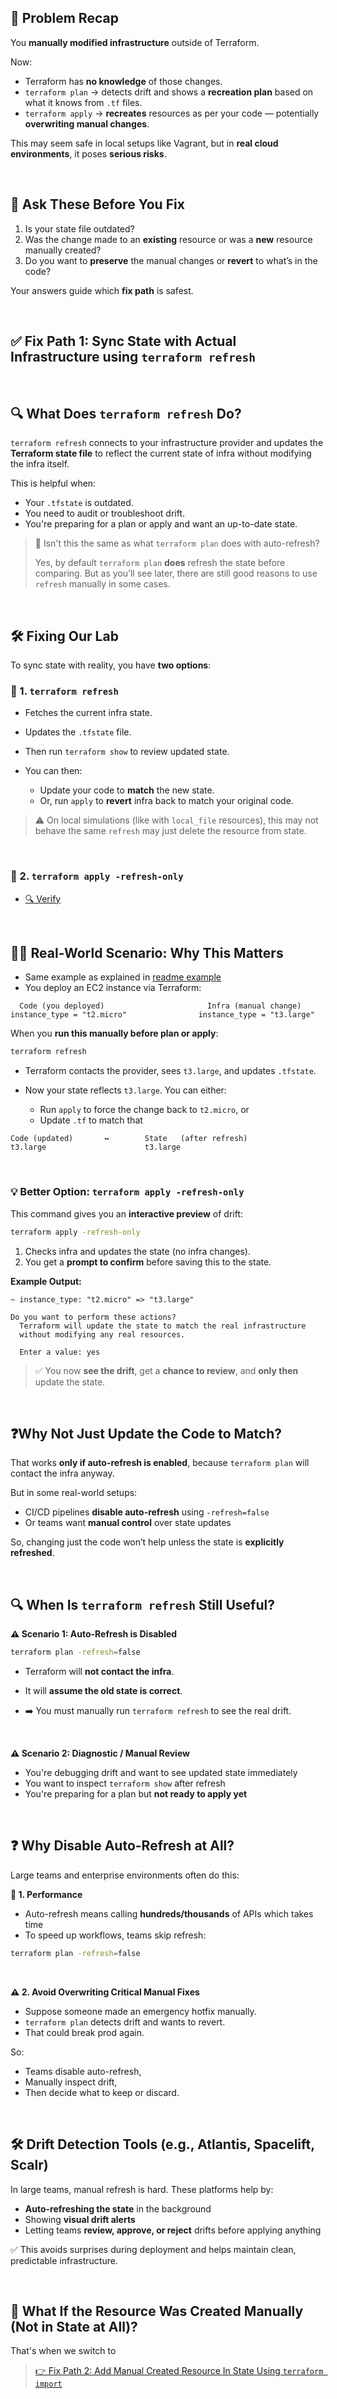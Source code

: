 ## 🧩 Problem Recap

You **manually modified infrastructure** outside of Terraform.

Now:

* Terraform has **no knowledge** of those changes.
* `terraform plan` → detects drift and shows a **recreation plan** based on what it knows from `.tf` files.
* `terraform apply` → **recreates** resources as per your code — potentially **overwriting manual changes**.

This may seem safe in local setups like Vagrant, but in **real cloud environments**, it poses **serious risks**.

<br>

## 🧠 Ask These Before You Fix

1. Is your state file outdated?
2. Was the change made to an **existing** resource or was a **new** resource manually created?
3. Do you want to **preserve** the manual changes or **revert** to what’s in the code?

Your answers guide which **fix path** is safest.

<br>

## ✅ Fix Path 1: Sync State with Actual Infrastructure using `terraform refresh`

<br>

## 🔍 What Does `terraform refresh` Do?

`terraform refresh` connects to your infrastructure provider and updates the **Terraform state file** to reflect the current state of infra without modifying the infra itself.

This is helpful when:

* Your `.tfstate` is outdated.
* You need to audit or troubleshoot drift.
* You're preparing for a plan or apply and want an up-to-date state.

> 🤔 Isn't this the same as what `terraform plan` does with auto-refresh?
>
> Yes, by default `terraform plan` **does** refresh the state before comparing.
> But as you’ll see later, there are still good reasons to use `refresh` manually in some cases.

<br>

## 🛠 Fixing Our Lab

To sync state with reality, you have **two options**:

### 🔧 1. `terraform refresh`

* Fetches the current infra state.
* Updates the `.tfstate` file.
* Then run `terraform show` to review updated state.
* You can then:

  * Update your code to **match** the new state.
  * Or, run `apply` to **revert** infra back to match your original code.

> ⚠️ On local simulations (like with `local_file` resources), this may not behave the same `refresh` may just delete the resource from state. 

<br>

### 🔧 2. `terraform apply -refresh-only`

- [🔍 Verify](./verify.md#-verify-path-1-sync-state-using-terraform-apply--refresh-only)  

<br>

## 🧑‍💼 Real-World Scenario: Why This Matters

- Same example as explained in [readme example](./README.md#-real-world-impact)
- You deploy an EC2 instance via Terraform:

```hcl
  Code (you deployed)                       Infra (manual change)
instance_type = "t2.micro"                instance_type = "t3.large"
```

When you **run this manually before plan or apply**:

```bash
terraform refresh
```

- Terraform contacts the provider, sees `t3.large`, and updates `.tfstate`.
- Now your state reflects `t3.large`. You can either:

  * Run `apply` to force the change back to `t2.micro`, or
  * Update `.tf` to match that

```
Code (updated)       ↔        State   (after refresh)     
t3.large                      t3.large    
```

<br>

### 💡 Better Option: `terraform apply -refresh-only`

This command gives you an **interactive preview** of drift:

```bash
terraform apply -refresh-only
```

1. Checks infra and updates the state (no infra changes).
2. You get a **prompt to confirm** before saving this to the state.

**Example Output:**

```
~ instance_type: "t2.micro" => "t3.large"

Do you want to perform these actions?
  Terraform will update the state to match the real infrastructure
  without modifying any real resources.

  Enter a value: yes
```

> ✅ You now **see the drift**, get a **chance to review**, and **only then** update the state.

<br>

## ❓Why Not Just Update the Code to Match?

That works **only if auto-refresh is enabled**, because `terraform plan` will contact the infra anyway.

But in some real-world setups:

* CI/CD pipelines **disable auto-refresh** using `-refresh=false`
* Or teams want **manual control** over state updates

So, changing just the code won’t help unless the state is **explicitly refreshed**.

<br>

## 🔍 When Is `terraform refresh` Still Useful?

**⚠️ Scenario 1: Auto-Refresh is Disabled**

```sh
terraform plan -refresh=false
```

- Terraform will **not contact the infra**.
- It will **assume the old state is correct**.

- ➡️ You must manually run `terraform refresh` to see the real drift.
 
<br>

**⚠️ Scenario 2: Diagnostic / Manual Review**

* You're debugging drift and want to see updated state immediately
* You want to inspect `terraform show` after refresh
* You're preparing for a plan but **not ready to apply yet**

<br>

## ❓ Why Disable Auto-Refresh at All? 

Large teams and enterprise environments often do this:

**🔧 1. Performance**

* Auto-refresh means calling **hundreds/thousands** of APIs which takes time
* To speed up workflows, teams skip refresh:

```bash
terraform plan -refresh=false
```

<br>

**⚠️ 2. Avoid Overwriting Critical Manual Fixes**

* Suppose someone made an emergency hotfix manually.
* `terraform plan` detects drift and wants to revert.
* That could break prod again.

So:

* Teams disable auto-refresh,
* Manually inspect drift,
* Then decide what to keep or discard.

<br>

## 🛠️ Drift Detection Tools (e.g., Atlantis, Spacelift, Scalr)

In large teams, manual refresh is hard. These platforms help by:

* **Auto-refreshing the state** in the background
* Showing **visual drift alerts**
* Letting teams **review, approve, or reject** drifts before applying anything

✅ This avoids surprises during deployment and helps maintain clean, predictable infrastructure.

<br>

## 🚨 What If the Resource Was Created Manually (Not in State at All)?
  
That's when we switch to

> [👉 Fix Path 2: Add Manual Created Resource In State Using `terraform import`](./fix-path-2.md)

